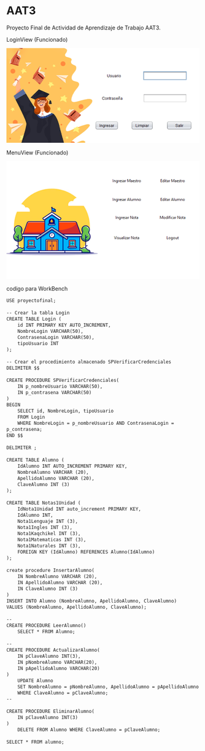 # AAT3

Proyecto Final de Actividad de Aprendizaje de Trabajo AAT3.

LoginView (Funcionado)

![LoginView](https://github.com/byron641/AAT3/blob/main/app/src/main/resources/LoginView.png)

MenuView (Funcionado) 

![MenuView](https://github.com/byron641/AAT3/blob/main/app/src/main/resources/MenuView.png)

codigo para WorkBench 

```
USE proyectofinal;

-- Crear la tabla Login
CREATE TABLE Login (
    id INT PRIMARY KEY AUTO_INCREMENT,
    NombreLogin VARCHAR(50),
    ContrasenaLogin VARCHAR(50),
    tipoUsuario INT 
);

-- Crear el procedimiento almacenado SPVerificarCredenciales
DELIMITER $$

CREATE PROCEDURE SPVerificarCredenciales(
    IN p_nombreUsuario VARCHAR(50),
    IN p_contrasena VARCHAR(50)
)
BEGIN
    SELECT id, NombreLogin, tipoUsuario
    FROM Login
    WHERE NombreLogin = p_nombreUsuario AND ContrasenaLogin = p_contrasena;
END $$

DELIMITER ;

CREATE TABLE Alumno (
	IdAlumno INT AUTO_INCREMENT PRIMARY KEY,
	NombreAlumno VARCHAR (20),
    ApellidoAlumno VARCHAR (20),
	ClaveAlumno INT (3)
);

CREATE TABLE Notas1Unidad (
	IdNota1Unidad INT auto_increment PRIMARY KEY,
	IdAlumno INT,
    Nota1Lenguaje INT (3),
    Nota1Ingles INT (3),
    Nota1Kaqchikel INT (3),
    Nota1Matematicas INT (3),
    Nota1Naturales INT (3),
    FOREIGN KEY (IdAlumno) REFERENCES Alumno(IdAlumno) 
);

create procedure InsertarAlumno(
	IN NombreAlumno VARCHAR (20),
    IN ApellidoAlumno VARCHAR (20),
	IN ClaveAlumno INT (3)
)
INSERT INTO Alumno (NombreAlumno, ApellidoAlumno, ClaveAlumno)
VALUES (NombreAlumno, ApellidoAlumno, ClaveAlumno);

--
CREATE PROCEDURE LeerAlumno()
    SELECT * FROM Alumno;
    
--
CREATE PROCEDURE ActualizarAlumno(
    IN pClaveAlumno INT(3),
    IN pNombreAlumno VARCHAR(20),
    IN pApellidoAlumno VARCHAR(20)
)
    UPDATE Alumno
    SET NombreAlumno = pNombreAlumno, ApellidoAlumno = pApellidoAlumno
    WHERE ClaveAlumno = pClaveAlumno;
--

CREATE PROCEDURE EliminarAlumno(
    IN pClaveAlumno INT(3)
)
    DELETE FROM Alumno WHERE ClaveAlumno = pClaveAlumno;

SELECT * FROM alumno;
```
